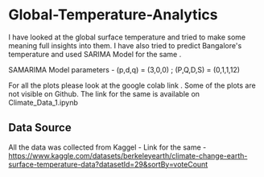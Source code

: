 # Global-Temperature-Analytics
I have looked at the global surface temperature and tried to make some meaning full insights into them. I have also tried to predict Bangalore's temperature and used SARIMA Model for the same .

SAMARIMA Model parameters - (p,d,q) = (3,0,0) ; (P,Q,D,S) = (0,1,1,12)


For all the plots please look at the google colab link . Some of the plots are not visible on Github. The link for the same is available on Climate_Data_1.ipynb

## Data Source 
All the data was collected from Kaggel - Link for the same - https://www.kaggle.com/datasets/berkeleyearth/climate-change-earth-surface-temperature-data?datasetId=29&sortBy=voteCount
